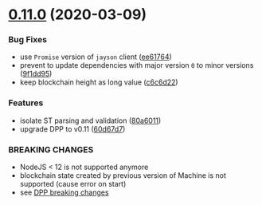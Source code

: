 # [0.11.0](https://github.com/dashevo/js-machine/compare/v0.3.0...v0.11.0) (2020-03-09)

### Bug Fixes

* use `Promise` version of `jayson` client ([ee61764](https://github.com/dashevo/js-machine/commit/ee6176417c8de106efd6e50d79ac42cecca4b693))
* prevent to update dependencies with major version `0` to minor versions ([9f1dd95](https://github.com/dashevo/js-machine/commit/9f1dd95fe2294de2d0a3157807eec9598d0f0db7))
* keep blockchain height as long value ([c6c6d22](https://github.com/dashevo/js-machine/commit/c6c6d2290901838b44ab64388ba7e1b5e9a3409e))

### Features

* isolate ST parsing and validation ([80a6011](https://github.com/dashevo/js-machine/commit/80a601104a3d6cb08126dd810f9995bfc3286acd))
* upgrade DPP to v0.11 ([60d67d7](https://github.com/dashevo/js-machine/commit/60d67d7bf113c2d0305a12b6f86fec3f695e8834))

### BREAKING CHANGES

* NodeJS < 12 is not supported anymore
* blockchain state created by previous version of Machine is not supported (cause error on start)
* see [DPP breaking changes](https://github.com/dashevo/js-dpp/releases/tag/v0.11.0)
